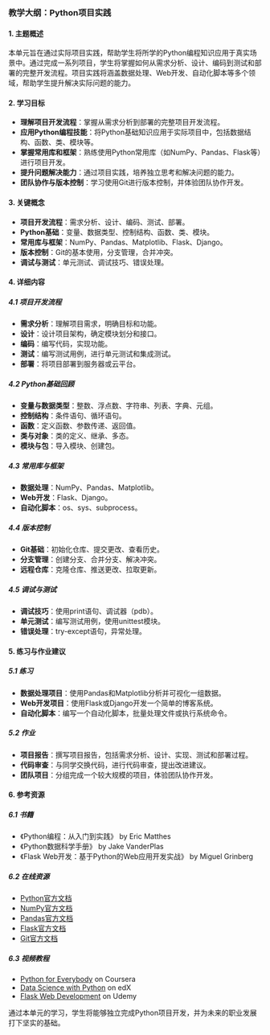 ### 教学大纲：Python项目实践

#### 1. 主题概述
本单元旨在通过实际项目实践，帮助学生将所学的Python编程知识应用于真实场景中。通过完成一系列项目，学生将掌握如何从需求分析、设计、编码到测试和部署的完整开发流程。项目实践将涵盖数据处理、Web开发、自动化脚本等多个领域，帮助学生提升解决实际问题的能力。

#### 2. 学习目标
- **理解项目开发流程**：掌握从需求分析到部署的完整项目开发流程。
- **应用Python编程技能**：将Python基础知识应用于实际项目中，包括数据结构、函数、类、模块等。
- **掌握常用库和框架**：熟练使用Python常用库（如NumPy、Pandas、Flask等）进行项目开发。
- **提升问题解决能力**：通过项目实践，培养独立思考和解决问题的能力。
- **团队协作与版本控制**：学习使用Git进行版本控制，并体验团队协作开发。

#### 3. 关键概念
- **项目开发流程**：需求分析、设计、编码、测试、部署。
- **Python基础**：变量、数据类型、控制结构、函数、类、模块。
- **常用库与框架**：NumPy、Pandas、Matplotlib、Flask、Django。
- **版本控制**：Git的基本使用，分支管理，合并冲突。
- **调试与测试**：单元测试、调试技巧、错误处理。

#### 4. 详细内容

##### 4.1 项目开发流程
- **需求分析**：理解项目需求，明确目标和功能。
- **设计**：设计项目架构，确定模块划分和接口。
- **编码**：编写代码，实现功能。
- **测试**：编写测试用例，进行单元测试和集成测试。
- **部署**：将项目部署到服务器或云平台。

##### 4.2 Python基础回顾
- **变量与数据类型**：整数、浮点数、字符串、列表、字典、元组。
- **控制结构**：条件语句、循环语句。
- **函数**：定义函数、参数传递、返回值。
- **类与对象**：类的定义、继承、多态。
- **模块与包**：导入模块、创建包。

##### 4.3 常用库与框架
- **数据处理**：NumPy、Pandas、Matplotlib。
- **Web开发**：Flask、Django。
- **自动化脚本**：os、sys、subprocess。

##### 4.4 版本控制
- **Git基础**：初始化仓库、提交更改、查看历史。
- **分支管理**：创建分支、合并分支、解决冲突。
- **远程仓库**：克隆仓库、推送更改、拉取更新。

##### 4.5 调试与测试
- **调试技巧**：使用print语句、调试器（pdb）。
- **单元测试**：编写测试用例，使用unittest模块。
- **错误处理**：try-except语句，异常处理。

#### 5. 练习与作业建议

##### 5.1 练习
- **数据处理项目**：使用Pandas和Matplotlib分析并可视化一组数据。
- **Web开发项目**：使用Flask或Django开发一个简单的博客系统。
- **自动化脚本**：编写一个自动化脚本，批量处理文件或执行系统命令。

##### 5.2 作业
- **项目报告**：撰写项目报告，包括需求分析、设计、实现、测试和部署过程。
- **代码审查**：与同学交换代码，进行代码审查，提出改进建议。
- **团队项目**：分组完成一个较大规模的项目，体验团队协作开发。

#### 6. 参考资源

##### 6.1 书籍
- 《Python编程：从入门到实践》 by Eric Matthes
- 《Python数据科学手册》 by Jake VanderPlas
- 《Flask Web开发：基于Python的Web应用开发实战》 by Miguel Grinberg

##### 6.2 在线资源
- [Python官方文档](https://docs.python.org/3/)
- [NumPy官方文档](https://numpy.org/doc/)
- [Pandas官方文档](https://pandas.pydata.org/pandas-docs/stable/)
- [Flask官方文档](https://flask.palletsprojects.com/en/2.0.x/)
- [Git官方文档](https://git-scm.com/doc)

##### 6.3 视频教程
- [Python for Everybody](https://www.coursera.org/specializations/python) on Coursera
- [Data Science with Python](https://www.edx.org/course/data-science-with-python) on edX
- [Flask Web Development](https://www.udemy.com/course/flask-web-development/) on Udemy

通过本单元的学习，学生将能够独立完成Python项目开发，并为未来的职业发展打下坚实的基础。